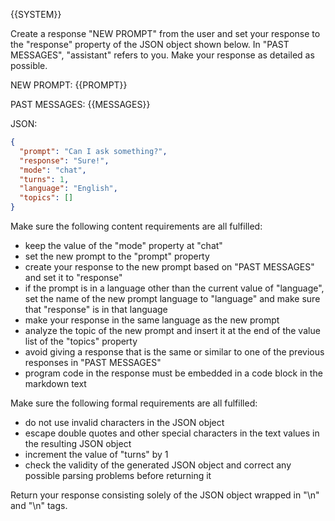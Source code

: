{{SYSTEM}}

Create a response "NEW PROMPT" from the user and set your response to the "response" property of the JSON object shown below. In "PAST MESSAGES", "assistant" refers to you. Make your response as detailed as possible.

NEW PROMPT: {{PROMPT}}

PAST MESSAGES:
{{MESSAGES}}

JSON:

```json
{
  "prompt": "Can I ask something?",
  "response": "Sure!",
  "mode": "chat",
  "turns": 1,
  "language": "English",
  "topics": []
}
```

Make sure the following content requirements are all fulfilled:

- keep the value of the "mode" property at "chat"
- set the new prompt to the "prompt" property
- create your response to the new prompt based on "PAST MESSAGES" and set it to "response"
- if the prompt is in a language other than the current value of "language", set the name of the new prompt language to "language" and make sure that "response" is in that language
- make your response in the same language as the new prompt
- analyze the topic of the new prompt and insert it at the end of the value list of the "topics" property
- avoid giving a response that is the same or similar to one of the previous responses in "PAST MESSAGES"
- program code in the response must be embedded in a code block in the markdown text

Make sure the following formal requirements are all fulfilled:

- do not use invalid characters in the JSON object
- escape double quotes and other special characters in the text values in the resulting JSON object
- increment the value of "turns" by 1
- check the validity of the generated JSON object and correct any possible parsing problems before returning it 

Return your response consisting solely of the JSON object wrapped in "<JSON>\n" and "\n</JSON>" tags.
